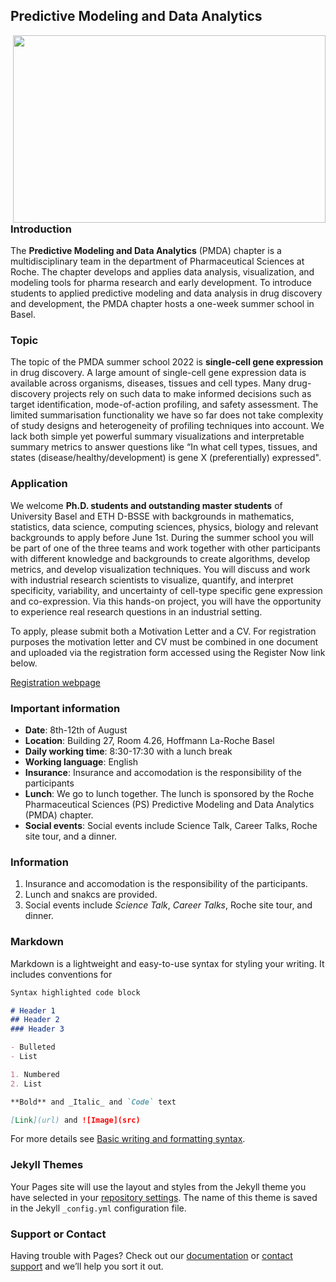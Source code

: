 ## Predictive Modeling and Data Analytics

<img src="![image](https://user-images.githubusercontent.com/110609959/183909390-c045046f-19d7-49e1-a35d-735741aefb83.png)" align="right" width="500" height="300">

### Introduction

The **Predictive Modeling and Data Analytics** (PMDA) chapter is a multidisciplinary team in the department of Pharmaceutical Sciences at Roche. The chapter develops and applies data analysis, visualization, and modeling tools for pharma research and early development. To introduce students to applied predictive modeling and data analysis in drug discovery and development, the PMDA chapter hosts a one-week summer school in Basel.

### Topic

The topic of the PMDA summer school 2022 is **single-cell gene expression** in drug discovery. A large amount of single-cell gene expression data is available across organisms, diseases, tissues and cell types. Many drug-discovery projects rely on such data to make informed decisions such as target identification, mode-of-action profiling, and safety assessment. The limited summarisation functionality we have so far does not take complexity of study designs and heterogeneity of profiling techniques into account. We lack both simple yet powerful summary visualizations and interpretable summary metrics to answer questions like “In what cell types, tissues, and states (disease/healthy/development) is gene X (preferentially) expressed".

### Application

We welcome **Ph.D. students and outstanding master students** of University Basel and ETH D-BSSE with backgrounds in mathematics, statistics, data science, computing sciences, physics, biology and relevant backgrounds to apply before June 1st. During the summer school you will be part of one of the three teams and work together with other participants with different knowledge and backgrounds to create algorithms, develop metrics, and develop visualization techniques. You will discuss and work with industrial research scientists to visualize, quantify, and interpret specificity, variability, and uncertainty of cell-type specific gene expression and co-expression. Via this hands-on project, you will have the opportunity to experience real research questions in an industrial setting.

To apply, please submit both a Motivation Letter and a CV. For registration purposes the motivation letter and CV must be combined in one document and uploaded via the registration form accessed using the Register Now link below.

[Registration webpage](https://careers.roche.com/global/en/event/62691fe7c9e77c000927ec38/Predictive-Modeling-and-Data-Analysis-Summer-School)

### Important information

* **Date**: 8th-12th of August
* **Location**: Building 27, Room 4.26, Hoffmann La-Roche Basel
* **Daily working time**: 8:30-17:30 with a lunch break 
* **Working language**: English
* **Insurance**: Insurance and accomodation is the responsibility of the participants
* **Lunch**: We go to lunch together. The lunch is sponsored by the Roche Pharmaceutical Sciences (PS) Predictive Modeling and Data Analytics (PMDA) chapter.
* **Social events**: Social events include Science Talk, Career Talks, Roche site tour, and a dinner.


### Information

1. Insurance and accomodation is the responsibility of the participants.
1. Lunch and snakcs are provided.
2. Social events include *Science Talk*, *Career Talks*, Roche site tour, and dinner.

### Markdown

Markdown is a lightweight and easy-to-use syntax for styling your writing. It includes conventions for

```markdown
Syntax highlighted code block

# Header 1
## Header 2
### Header 3

- Bulleted
- List

1. Numbered
2. List

**Bold** and _Italic_ and `Code` text

[Link](url) and ![Image](src)
```

For more details see [Basic writing and formatting syntax](https://docs.github.com/en/github/writing-on-github/getting-started-with-writing-and-formatting-on-github/basic-writing-and-formatting-syntax).

### Jekyll Themes

Your Pages site will use the layout and styles from the Jekyll theme you have selected in your [repository settings](https://github.com/LuisaMohr/PMDA-Summer-School/settings/pages). The name of this theme is saved in the Jekyll `_config.yml` configuration file.

### Support or Contact

Having trouble with Pages? Check out our [documentation](https://docs.github.com/categories/github-pages-basics/) or [contact support](https://support.github.com/contact) and we’ll help you sort it out.
